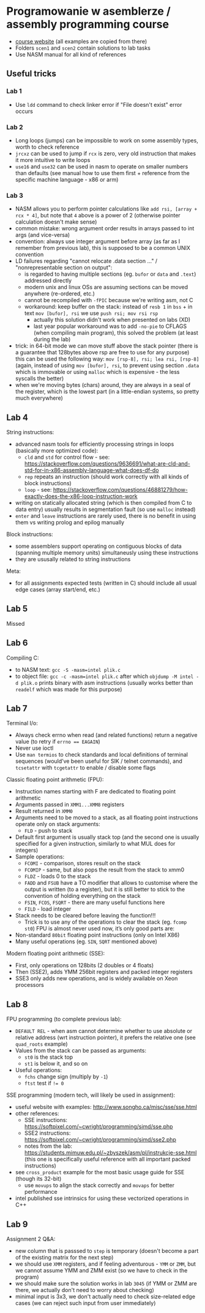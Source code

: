 # Programowanie w asemblerze / assembly programming course

- [course website](https://students.mimuw.edu.pl/~zbyszek/asm/pl/index.html)
  (all examples are copied from there)
- Folders `scen1` and `scen2` contain solutions to lab tasks
- Use NASM manual for all kind of references


## Useful tricks

### Lab 1

- Use `ldd` command to check linker error if "File doesn't exist" error occurs


### Lab 2

- Long loops (jumps) can be impossible to work on some assembly types, worth to check reference
- `jrcxz` can be used to jump if `rcx` is zero, very old instruction that makes it more intuitive to write loops
- `use16` and `use32` can be used in nasm to operate on smaller numbers than defaults
  (see manual  how to use them first + reference from the specific machine language - x86 or arm)


### Lab 3

- NASM allows you to perform pointer calculations like `add rsi, [array + rcx * 4]`,
  but note that `4` above is a power of 2 (otherwise pointer calculation doesn't make sense)
- common mistake: wrong argument order results in arrays passed to int args (and vice-versa)
- convention: always use integer argument before array (as far as I remember from previous lab),
  this is supposed to be a common UNIX convention
- LD failures regarding "cannot relocate .data section ..." / "nonrepresentable section on output":
  - is regarded to having multiple sections (eg. `bufor` or `data` and `.text`) addressed directly
  - modern unix and linux OSs are assuming sections can be moved anywhere (re-ordered, etc.)
  - cannot be recompiled with `-fPIC` because we're writing asm, not C
  - workaround: keep buffer on the stack: instead of `resb 1` in `bss` + in text
    `mov [bufor], rsi` we use `push rsi; mov rsi rsp`
    - actually this solution didn't work when presented on labs (XD)
    - last year popular workaround was to add `-no-pie` to CFLAGS (when compiling main program),
      this solved the problem (at least during the lab)
- trick: in 64-bit mode we can move stuff above the stack pointer
  (there is a guarantee that 128bytes above rsp are free to use for any purpose)
  this can be used the following way: `mov [rsp-8], rsi; lea rsi, [rsp-8]` (again,
  instead of using `mov [bufor], rsi`, to prevent using section `.data` which is immovable
  or using `malloc` which is expensive - the less syscalls the better)
- when we're moving bytes (chars) around, they are always in a seal of the register,
  which is the lowest part (in a little-endian systems, so pretty much everywhere)


## Lab 4

String instructions:
- advanced nasm tools for efficiently processing strings in loops (basically more optimized code):
  - `cld` and `std` for control flow - see:
  https://stackoverflow.com/questions/9636691/what-are-cld-and-std-for-in-x86-assembly-language-what-does-df-do
  - `rep` repeats an instruction (should work correctly with all kinds of block instructions)
  - `loop` - see: https://stackoverflow.com/questions/46881279/how-exactly-does-the-x86-loop-instruction-work
- writing on statically allocated string (which is then compiled from C to data entry) usually results in segmentation fault (so use `malloc` instead)
- `enter` and `leave` instructions are rarely used, there is no benefit in using them vs writing prolog and epilog manually

Block instructions:
- some assemblers support operating on contiguous blocks of data (spanning multiple memory units) simultaneusly using these instructions
- they are ususally related to string instructions

Meta:
- for all assignments expected tests (written in C) should include all usual edge cases (array start/end, etc.)


## Lab 5

Missed


## Lab 6

Compiling C:
- to NASM text: `gcc -S -masm=intel plik.c`
- to object file: `gcc -c -masm=intel plik.c` after which
  `objdump -M intel -d plik.o` prints binary with asm instructions
  (usually works better than `readelf` which was made for this purpose)


## Lab 7

Terminal I/o:
- Always check errno when read (and related functions) return a negative value
  (to retry if `errno == EAGAIN`)
- Never use ioctl
- Use `man termios` to check standards and local definitions of terminal sequences
  (would’ve been useful for SIK / telnet commands), and `tcsetattr` with `tcgetattr`
  to enable / disable some flags

Classic floating point arithmetic (FPU):
- Instruction names starting with F are dedicated to floating point arithmetic
- Arguments passed in `XMM1...XMM8` registers
- Result returned in `XMM0`
- Arguments need to be moved to a stack, as all floating point instructions operate only on stack arguments:
    - `FLD` - push to stack
- Default first argument is usually stack top (and the second one is usually specified for a given instruction, similarly to what MUL does for integers)
- Sample operations:
    - `FCOMI` -  comparison, stores result on the stack
    - `FCOMIP` - same, but also pops the result from the stack to xmm0
    - `FLDZ` - loads 0 to the stack
    - `FADD` and `FSUB` have a TO modifier that allows to customise where the output is written (to a register), but it is still better to stick to the convention of holding everything on the stack
    - `FSIN`, `FCOS`, `FSQRT` - there are many useful functions here
    - `FILD` - load integer
- Stack needs to be cleared before leaving the function!!!
    - Trick is to use any of the operations to clear the stack (eg. `fcomp st0`)
FPU is almost never used now, it’s only good parts are:
- Non-standard `80bit` floating point instructions (only on Intel X86)
- Many useful operations (eg. `SIN`, `SQRT` mentioned above)

Modern floating point arithmetic (SSE):
- First, only operations on 128bits (2 doubles or 4 floats)
- Then (SSE2), adds YMM 256bit registers and packed integer registers
- SSE3 only adds new operations, and is widely available on Xeon processors


## Lab 8

FPU programming (to complete previous lab):
- `DEFAULT REL` - when asm cannot determine whether to use absolute
  or relative address (wrt instruction pointer), it prefers the relative one
  (see `quad_roots` example)
- Values from the stack can be passed as arguments:
  - `st0` is the stack top
  - `st1` is below it, and so on
- Useful operations:
  - `fchs` change sign (multiply by `-1`)
  - `ftst` test if `!= 0`

SSE programming (modern tech, will likely be used in assignment):
- useful website with examples: http://www.songho.ca/misc/sse/sse.html
- other references:
  - SSE instructions: https://softpixel.com/~cwright/programming/simd/sse.php
  - SSE2 instructions: https://softpixel.com/~cwright/programming/simd/sse2.php
  - notes from the lab: https://students.mimuw.edu.pl/~zbyszek/asm/pl/instrukcje-sse.html
    (this one is specifically useful reference with all important packed instructions)
- see `cross_product` example for the most basic usage guide for SSE
  (though its 32-bit)
  - use `movups` to align the stack correctly and `movaps` for better performance
- intel published sse intrinsics for using these vectorized operations in C++


## Lab 9

Assignment 2 Q&A:
- new column that is passsed to `step` is temporary
  (doesn't become a part of the existing matrix for the next step)
- we should use `XMM` registers, and if feeling adventurous - `YMM` or `ZMM`,
  but we cannot assume YMM and ZMM exist (so we have to check in the program)
- we should make sure the solution works in lab `3045` (if YMM or ZMM are there,
  we actually don't need to worry about checking)
- minimal input is 3x3, we don't actually need to check size-related edge cases
  (we can reject such input from user immediately)
